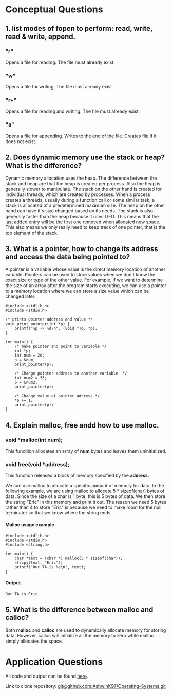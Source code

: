# Conceptual Questions

## 1. list modes of fopen to perform: read, write, read & write, append.
### "r"
Opens a file for reading. The file must already exist.
### "w"
Opens a file for writing. The file must already exist
### "r+"
Opens a file for reading and writing. The file must already exist.
### "a"
Opens a file for appending. Writes to the end of the file. Creates file if it does not exist.

## 2. Does dynamic memory use the stack or heap? What is the difference?
Dynamic memory allocation uses the heap. The difference between the stack and heap are that the heap is created per process. Also the heap is generally slower to manipulate. The stack on the other hand is created for individual threads, which are created by processes. When a process creates a threads, usually during a function call or some similar task, a stack is allocated of a predetermined maximum size. The heap on the other hand can have it's size changed based on its needs. The stack is also generally faster than the heap because it uses LIFO. This means that the last added entry will be the first one removed when allocated new space. This also means we only really need to keep track of one pointer, that is the top element of the stack.

## 3. What is a pointer, how to change its address and access the data being pointed to?
A pointer is a variable whose value is the direct memory location of another variable. Pointers can be used to store values when we don't know the exact size or type of the other value. For example, if we want to determine the size of an array after the program starts executing, we can use a pointer to a memory location where we can store a size value which can be changed later.

```
#include <stdlib.h>
#include <stdio.h>

/* prints pointer address and value */
void print_pointer(int *p) {
	printf("%p -> %d\n", (void *)p, *p);
}

int main() {
	/* make pointer and point to variable */
	int *p;
	int num = 20;
	p = &num;
	print_pointer(p);

	/* Change pointer address to another variable  */
	int num2 = 35;
	p = &num2;
	print_pointer(p);

	/* Change value at pointer address */
	*p += 1;
	print_pointer(p);
}
```

## 4. Explain malloc, free andd how to use malloc.

### void \*malloc(int num);
This functiion allocates an array of **num** bytes and leaves them uninitialized.

### void free(void \*address);
This function released a block of memory specified by the **address**.

We can use malloc to allocate a specific amount of memory for data. In the following example, we are using malloc to allocate 5 * sizeof(char) bytes of data. Since the size of a char is 1 byte, this is 5 bytes of data. We then store the string "Eric" in this memory and print it out. The reason we need 5 bytes rather than 4 to store "Eric" is because we need to make room for the null terminator so that we know where the string ends.

#### Malloc usage example

```
#include <stdlib.h>
#include <stdio.h>
#include <string.h>

int main() {
	char *text = (char *) malloc(5 * sizeof(char));
	strcpy(text, "Eric");
	printf("Our TA is %s\n", text);
}
```

#### Output
```
Our TA is Eric
```

## 5. What is the difference between malloc and calloc?
Both **malloc** and **calloc** are used to dynamically allocate memory for storing data. However, calloc will initialize all the memory to zero while malloc simply allocates the space.

# Application Questions

All code and output can be found [here](https://github.com/AshwinK97/Operating-Systems/tree/master/Tutorials/Tutorial%203).

Link to clone repository: [git@github.com:AshwinK97/Operating-Systems.git](git@github.com:AshwinK97/Operating-Systems.git)